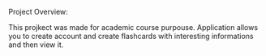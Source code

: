 Project Overview:

This projkect was made for academic course purpouse. Application allows you to create account and create flashcards with interesting informations and then view it.
